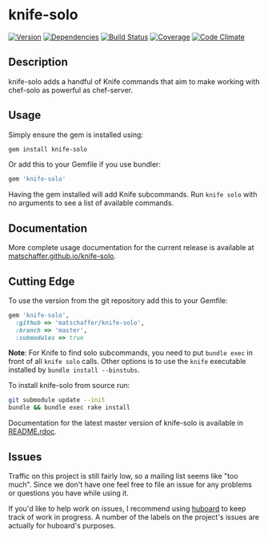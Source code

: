 # knife-solo

[![Version](http://allthebadges.io/matschaffer/knife-solo/badge_fury.png)](http://allthebadges.io/matschaffer/knife-solo/badge_fury)
[![Dependencies](http://allthebadges.io/matschaffer/knife-solo/gemnasium.png)](http://allthebadges.io/matschaffer/knife-solo/gemnasium)
[![Build Status](http://allthebadges.io/matschaffer/knife-solo/travis.png)](http://allthebadges.io/matschaffer/knife-solo/travis)
[![Coverage](http://allthebadges.io/matschaffer/knife-solo/coveralls.png)](http://allthebadges.io/matschaffer/knife-solo/coveralls)
[![Code Climate](http://allthebadges.io/matschaffer/knife-solo/code_climate.png)](http://allthebadges.io/matschaffer/knife-solo/code_climate)

## Description

knife-solo adds a handful of Knife commands that aim to make working with chef-solo as powerful as chef-server.

## Usage

Simply ensure the gem is installed using:
```sh
gem install knife-solo
```

Or add this to your Gemfile if you use bundler:
```ruby
gem 'knife-solo'
```

Having the gem installed will add Knife subcommands. Run `knife solo` with no arguments to see a list of available commands.

## Documentation

More complete usage documentation for the current release is available at [matschaffer.github.io/knife-solo](http://matschaffer.github.io/knife-solo).

## Cutting Edge

To use the version from the git repository add this to your Gemfile:
```ruby
gem 'knife-solo',
  :github => 'matschaffer/knife-solo',
  :branch => 'master',
  :submodules => true
```
**Note**: For Knife to find solo subcommands, you need to put `bundle exec` in front of all `knife solo` calls. Other options is to use the `knife` executable installed by `bundle install --binstubs`.

To install knife-solo from source run:
```sh
git submodule update --init
bundle && bundle exec rake install
```

Documentation for the latest master version of knife-solo is available in [README.rdoc](https://github.com/matschaffer/knife-solo/blob/master/README.rdoc).

## Issues

Traffic on this project is still fairly low, so a mailing list seems like "too much". Since we don't have one feel free to file an issue for any problems or questions you have while using it.

If you'd like to help work on issues, I recommend using [huboard](https://huboard.com/matschaffer/knife-solo) to keep track of work in progress. A number of the labels on the project's issues are actually for huboard's purposes.


